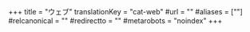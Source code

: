 +++
title = "ウェブ"
translationKey = "cat-web"
#url = ""
#aliases = [""]
#relcanonical = ""
#redirectto = ""
#metarobots = "noindex"
+++
